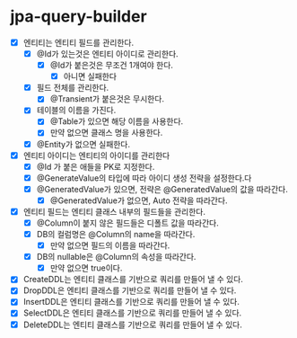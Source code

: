 # jpa-query-builder

- [X] 엔티티는 엔티티 필드를 관리한다.
    - [X] @Id가 있는것은 엔티티 아이디로 관리한다.
        - [X] @Id가 붙은것은 무조건 1개여야 한다.
            - [X] 아니면 실패한다
    - [X] 필드 전체를 관리한다.
        - [X] @Transient가 붙은것은 무시한다.
    - [X] 테이블의 이름을 가진다.
        - [X] @Table가 있으면 해당 이름을 사용한다.
        - [X] 만약 없으면 클래스 명을 사용한다.
    - [X] @Entity가 없으면 실패한다.
- [X] 엔티티 아이디는 엔티티의 아이디를 관리한다
    - [X] @Id 가 붙은 애들을 PK로 지정한다.
    - [X] @GenerateValue의 타입에 따라 아이디 생성 전략을 설정한다.다
    - [X] @GeneratedValue가 있으면, 전략은 @GeneratedValue의 값을 따라간다.
        - [X] @GeneratedValue가 없으면, Auto 전략을 따라간다.
- [X] 엔티티 필드는 엔티티 클래스 내부의 필드들을 관리한다.
    - [X] @Column이 붙지 않은 필드들은 디폴트 값을 따라간다.
    - [X] DB의 컬럼명은 @Column의 name을 따라간다.
        - [X] 만약 없으면 필드의 이름을 따라간다.
    - [X] DB의 nullable은 @Column의 속성을 따라간다.
        - [X] 만약 없으면 true이다.
- [X] CreateDDL는 엔티티 클래스를 기반으로 쿼리를 만들어 낼 수 있다.
- [X] DropDDL은 엔티티 클래스를 기반으로 쿼리를 만들어 낼 수 있다.
- [X] InsertDDL은 엔티티 클래스를 기반으로 쿼리를 만들어 낼 수 있다.
- [X] SelectDDL은 엔티티 클래스를 기반으로 쿼리를 만들어 낼 수 있다.
- [X] DeleteDDL는 엔티티 클래스를 기반으로 쿼리를 만들어 낼 수 있다.
